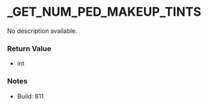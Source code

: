 # _GET_NUM_PED_MAKEUP_TINTS

No description available.

### Return Value
* int

### Notes
* Build: 811

